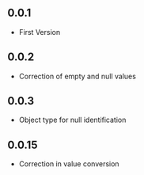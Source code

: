 ## 0.0.1

* First Version

## 0.0.2

* Correction of empty and null values

## 0.0.3 

* Object type for null identification

## 0.0.15

* Correction in value conversion
